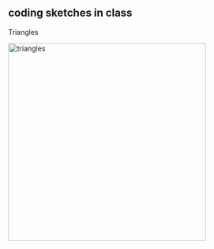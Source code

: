 ## coding sketches in class

Triangles


<img width="400" alt="triangles" src="https://user-images.githubusercontent.com/46717848/165748003-247dafca-5b23-44a4-bbea-9731365c2a55.png">
